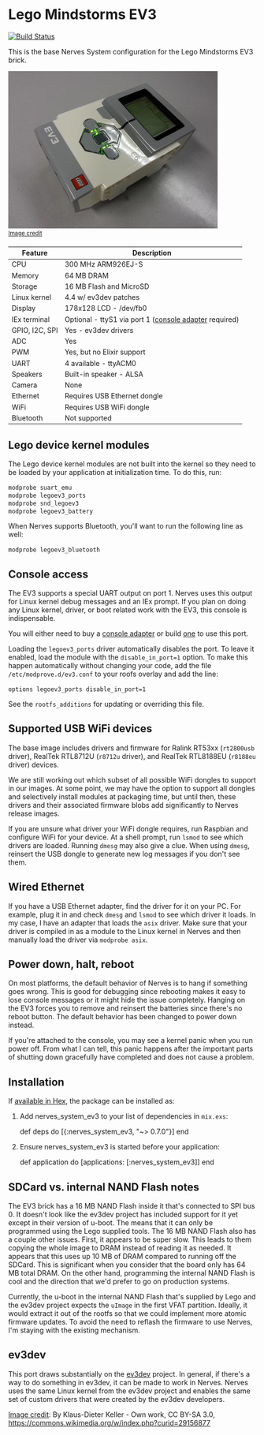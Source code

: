 # Lego Mindstorms EV3

[![Build Status](https://travis-ci.org/nerves-project/nerves_system_ev3.png?branch=master)](https://travis-ci.org/nerves-project/nerves_system_ev3)

This is the base Nerves System configuration for the Lego Mindstorms EV3 brick.

![EV3 brick image](assets/images/lego-mindstorms-ev3.jpg)
<br><sup>[Image credit](#wikipediaref)</sup>

| Feature              | Description                     |
| -------------------- | ------------------------------- |
| CPU                  | 300 MHz ARM926EJ-S              |
| Memory               | 64 MB DRAM                      |
| Storage              | 16 MB Flash and MicroSD         |
| Linux kernel         | 4.4 w/ ev3dev patches           |
| Display              | 178x128 LCD - /dev/fb0          |
| IEx terminal         | Optional - ttyS1 via port 1 ([console adapter](http://www.mindsensors.com/ev3-and-nxt/40-console-adapter-for-ev3) required) |
| GPIO, I2C, SPI       | Yes - ev3dev drivers            |
| ADC                  | Yes                             |
| PWM                  | Yes, but no Elixir support      |
| UART                 | 4 available - ttyACM0           |
| Speakers             | Built-in speaker - ALSA         |
| Camera               | None                            |
| Ethernet             | Requires USB Ethernet dongle    |
| WiFi                 | Requires USB WiFi dongle        |
| Bluetooth            | Not supported                   |

## Lego device kernel modules

The Lego device kernel modules are not built into the kernel so they need to be loaded by your application at initialization time. To do this, run:

    modprobe suart_emu
    modprobe legoev3_ports
    modprobe snd_legoev3
    modprobe legoev3_battery

When Nerves supports Bluetooth, you'll want to run the following line as well:

    modprobe legoev3_bluetooth

## Console access

The EV3 supports a special UART output on port 1. Nerves uses this output for Linux kernel debug messages and an IEx prompt. If you plan on doing any Linux kernel, driver, or boot related work with the EV3, this console is indispensable.

You will either need to buy a [console adapter](http://www.mindsensors.com/ev3-and-nxt/40-console-adapter-for-ev3) or build [one](http://botbench.com/blog/2013/08/15/ev3-creating-console-cable/) to use this port.

Loading the `legoev3_ports` driver automatically disables the port. To leave it enabled, load the module with the `disable_in_port=1` option. To make this happen automatically without changing your code, add the file `/etc/modprove.d/ev3.conf` to your roofs overlay and add the line:

    options legoev3_ports disable_in_port=1

See the `rootfs_additions` for updating or overriding this file.

## Supported USB WiFi devices

The base image includes drivers and firmware for Ralink RT53xx
(`rt2800usb` driver), RealTek RTL8712U (`r8712u` driver), and RealTek RTL8188EU
(`r8188eu` driver) devices.

We are still working out which subset of all possible WiFi dongles to
support in our images. At some point, we may have the option to support
all dongles and selectively install modules at packaging time, but until
then, these drivers and their associated firmware blobs add significantly
to Nerves release images.

If you are unsure what driver your WiFi dongle requires, run Raspbian and configure WiFi
for your device. At a shell prompt, run `lsmod` to see which drivers are loaded.
Running `dmesg` may also give a clue. When using `dmesg`, reinsert the USB
dongle to generate new log messages if you don't see them.

## Wired Ethernet

If you have a USB Ethernet adapter, find the driver for it on your PC. For
example, plug it in and check `dmesg` and `lsmod` to see which driver it loads.
In my case, I have an adapter that loads the `asix` driver. Make sure that your
driver is compiled in as a module to the Linux kernel in Nerves and then
manually load the driver via `modprobe asix`.

## Power down, halt, reboot

On most platforms, the default behavior of Nerves is to hang if something goes wrong.
This is good for debugging since rebooting makes it easy to lose console
messages or it might hide the issue completely. Hanging on the EV3 forces you
to remove and reinsert the batteries since there's no reboot button. The default
behavior has been changed to power down instead.

If you're attached to the console, you may see a kernel panic when you run power
off. From what I can tell, this panic happens after the important parts of
shutting down gracefully have completed and does not cause a problem.

## Installation

If [available in Hex](https://hex.pm/docs/publish), the package can be installed as:

  1. Add nerves_system_ev3 to your list of dependencies in `mix.exs`:

        def deps do
          [{:nerves_system_ev3, "~> 0.7.0"}]
        end

  2. Ensure nerves_system_ev3 is started before your application:

        def application do
          [applications: [:nerves_system_ev3]]
        end

## SDCard vs. internal NAND Flash notes

The EV3 brick has a 16 MB NAND Flash inside it that's connected to SPI bus 0.
It doesn't look like the ev3dev project has included support for it yet except
in their version of u-boot. The means that it can only be programmed using the
Lego supplied tools. The 16 MB NAND Flash also has a couple other issues. First,
it appears to be super slow. This leads to them copying the whole image to
DRAM instead of reading it as needed. It appears that this uses up 10 MB of
DRAM compared to running off the SDCard. This is significant when you consider
that the board only has 64 MB total DRAM. On the other hand, programming the
internal NAND Flash is cool and the direction that we'd prefer to go on
production systems.

Currently, the u-boot in the internal NAND Flash that's supplied by Lego and the
ev3dev project expects the `uImage` in the first VFAT partition. Ideally, it
would extract it out of the rootfs so that we could implement more atomic
firmware updates. To avoid the need to reflash the firmware to use Nerves, I'm
staying with the existing mechanism.

## ev3dev

This port draws substantially on the [ev3dev](http://www.ev3dev.org/)
project. In general, if there's a way to do something in ev3dev,
it can be made to work in Nerves. Nerves uses the same Linux kernel
from the ev3dev project and enables the same set of custom drivers
that were created by the ev3dev developers.


[Image credit](#wikipediaref): By Klaus-Dieter Keller - Own work, CC BY-SA 3.0, https://commons.wikimedia.org/w/index.php?curid=29156877

